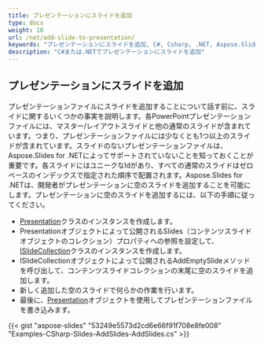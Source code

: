 ```yaml
---
title: プレゼンテーションにスライドを追加
type: docs
weight: 10
url: /net/add-slide-to-presentation/
keywords: "プレゼンテーションにスライドを追加, C#, Csharp, .NET, Aspose.Slides"
description: "C#または.NETでプレゼンテーションにスライドを追加"
---
```


## **プレゼンテーションにスライドを追加**
プレゼンテーションファイルにスライドを追加することについて話す前に、スライドに関するいくつかの事実を説明します。各PowerPointプレゼンテーションファイルには、マスター/レイアウトスライドと他の通常のスライドが含まれています。つまり、プレゼンテーションファイルには少なくとも1つ以上のスライドが含まれています。スライドのないプレゼンテーションファイルは、Aspose.Slides for .NETによってサポートされていないことを知っておくことが重要です。各スライドにはユニークなIdがあり、すべての通常のスライドはゼロベースのインデックスで指定された順序で配置されます。Aspose.Slides for .NETは、開発者がプレゼンテーションに空のスライドを追加することを可能にします。プレゼンテーションに空のスライドを追加するには、以下の手順に従ってください。

- [Presentation](https://reference.aspose.com/slides/net/aspose.slides/presentation)クラスのインスタンスを作成します。
- Presentationオブジェクトによって公開されるSlides（コンテンツスライドオブジェクトのコレクション）プロパティへの参照を設定して、[ISlideCollection](https://reference.aspose.com/slides/net/aspose.slides/islidecollection)クラスのインスタンスを作成します。
- ISlideCollectionオブジェクトによって公開されるAddEmptySlideメソッドを呼び出して、コンテンツスライドコレクションの末尾に空のスライドを追加します。
- 新しく追加した空のスライドで何らかの作業を行います。
- 最後に、[Presentation](https://reference.aspose.com/slides/net/aspose.slides/presentation)オブジェクトを使用してプレゼンテーションファイルを書き込みます。

{{< gist "aspose-slides" "53249e5573d2cd6e66f91f708e8fe008" "Examples-CSharp-Slides-AddSlides-AddSlides.cs" >}}